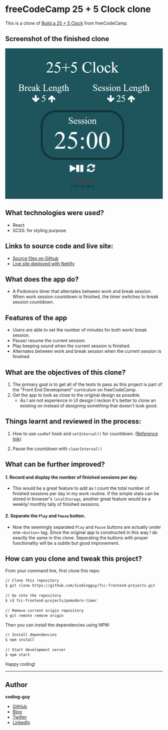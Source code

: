 # freeCodeCamp 25 + 5 Clock clone

This is a clone of [Build a 25 + 5 Clock](https://www.freecodecamp.org/learn/front-end-libraries/front-end-libraries-projects/build-a-25--5-clock) from freeCodeCamp.

## Screenshot of the finished clone

![screenshot](./fcc-clock-screenshot.PNG)

## What technologies were used?

- React
- SCSS: for styling purpose.

## Links to source code and live site:

- [Source files on Github](https://github.com/1codingguy/fcc-frontend-projects/tree/main/pomodoro-timer)
- [Live site deployed with Netlify](https://fcc-clock.netlify.app/)

## What does the app do?

- A Podomoro timer that alternates between work and break session. When work session countdown is finished, the timer switches to break session countdown.

## Features of the app

- Users are able to set the number of minutes for both work/ break session.
- Pause/ resume the current session.
- Play beeping sound when the current session is finished.
- Alternates between work and break session when the current session is finished.

## What are the objectives of this clone?

1. The primary goal is to get all of the tests to pass as this project is part of the "Front End Development" curriculum on freeCodeCamp.
2. Get the app to look as close to the original design as possible.
   - As I am not experience in UI design I reckon it's better to clone an existing on instead of designing something that doesn't look good.

## Things learnt and reviewed in the process:

1. How to use `useRef` hook and `setInterval()` for countdown. ([Reference link](https://medium.com/swlh/creating-a-simple-countdown-timer-using-react-useref-hook-92ae5b6210cb))

2. Pause the countdown with `clearInterval()`

## What can be further improved?

#### 1. Record and display the number of finished sessions per day.
- This would be a great feature to add as I count the total number of finished sessions per day in my work routine. If the simple stats can be stored in browser's `localStorage`, another great feature would be a weekly/ monthly tally of finished sessions.

#### 2. Separate the `Play` and `Pause` button.
- Now the seemingly separated `Play` and `Pause` buttons are actually under one `<button>` tag. Since the original app is constructed in this way I do exactly the same in this clone. Separating the buttons with proper functionality will be a subtle but good improvement.  

## How can you clone and tweak this project?

From your command line, first clone this repo:

```
// Clone this repository
$ git clone https://github.com/1codingguy/fcc-frontend-projects.git

// Go into the repository
$ cd fcc-frontend-projects/pomodoro-timer

// Remove current origin repository
$ git remote remove origin

```

Then you can install the dependencies using NPM:

```
// Install dependencies
$ npm install

// Start development server
$ npm start
```

Happy coding!

---

## Author

**coding-guy**

- [GitHub](https://github.com/1codingguy)
- [Blog](https://blog.coding-guy.com/)
- [Twitter](https://twitter.com/1codingguy)
- [LinkedIn](https://www.linkedin.com/in/1codingguy/)
